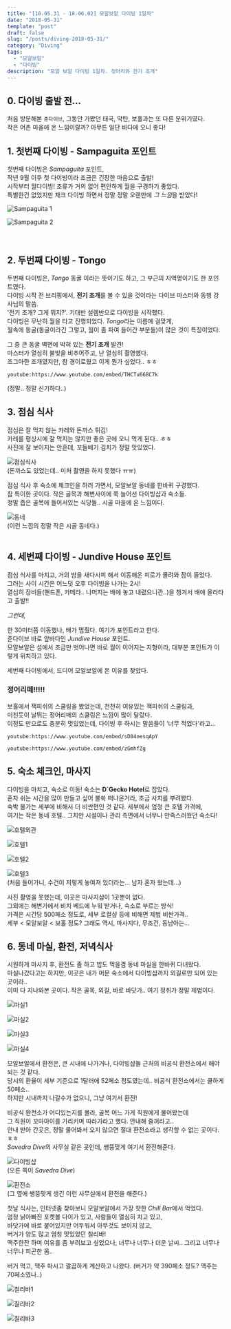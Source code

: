```yaml
---
title: "[18.05.31 - 18.06.02] 모알보알 다이빙 1일차"
date: "2018-05-31"
template: "post"
draft: false
slug: "/posts/diving-2018-05-31/"
category: "Diving"
tags:
  - "모알보알"
  - "다이빙"
description: "모알 보알 다이빙 1일차. 정어리와 전기 조개"
---
```


## 0. 다이빙 출발 전...

처음 방문해본 `준다이브`, 그동안 가봤던 태국, 막탄, 보홀과는 또 다른 분위기였다.  
작은 어촌 마을에 온 느낌이랄까? 아무튼 일단 바다에 오니 좋다!  
    
  
## 1. 첫번째 다이빙 - Sampaguita 포인트

첫번째 다이빙은 *Sampaguita* 포인트,  
작년 9월 이후 첫 다이빙이라 조금은 긴장한 마음으로 출발!  
시작부터 월다이빙! 조류가 거의 없어 편안하게 월을 구경하기 좋았다.  
특별한건 없었지만 체크 다이빙 하면서 정말 정말 오랜만에 *그 느낌*을 받았다!

![Sampaguita 1](https://lh3.googleusercontent.com/6AGoVy0ALQ1ol2R4idNl0BwmFUU1R8CfsUT2GmBcD8lpLTH5TlqT9HNGXWnWi442drfGzI7zVGBg0Ejrsk91_CKbIKrvMtWpk0SChMf7zjgS0adXiCur-hcCm_OBMoUlle3Eiu14WzfXoQxPsixwLLlE0Di0F_jXgNvUaoSCUzK_TKYNOkPcHC4meEmYsVmvqu7TulCPf7ZZD2n-0wtG797m622JkeqP9-10k7z8GRFF4MGVKbga3-m9fyLlgZd23aTDrm0ujZfwN6cIHGjCuPC0MsuS--tCVBGNPgYKaB2DYoaSVe5-lVl-P-9_D-JOWddDqLxXk-VXgW9WUlK36FQlK5ZEVj7tOQ0AIA2NU1V_bDZqN8rIbETaUny6DiBLl1Age7uz3Kl_MUS_wKgPD4VJvLu_BxadXiVHPfrSSEs4TZzQQ7ZWhM_1WZNu72lvE0XOywMilaf707bqnC3cvjw03D_rbw3YTgNiJIA1Xzy0phjzBITmjIK5VsGj2cKKTskizTurXVpZDxKkHoYIbJDqwbvDaUCX0LwbGkmuDqE3NtPr81PfhgDjeZ2RbaM3Tr-vRfRppyuWFwA9vch28D6WCI88-A3PK3n5GAWQU9eTmlezUYSFsogiycQov1c8xgvNogSsbb7KDrkGANCNatH6Q83ef1FV=w600-h400-no)

![Sampaguita 2](https://lh3.googleusercontent.com/OyI-qyzAG2moaDwj610MH3H0YXbKAO0S9NAgbteKFDgC7dVWFSFGDOd33Zh2oj24FaMTQ3k1CU6Q4DBPQMsK8vKJJYkqBbx22ddUB-GFdGws232W7ZwNYP3Lh6KN3PeSEbalm-CMphW1JIJW5ikZBZTm_pIAbs84W32qw9yhEWUE8JX711o3eZz0zXaVTa_y2S-KInKE1ZDpXOddKOAr98fC7zlR0QBYM6Wx1I0x9hCiffV_4Jrt3Pr0DuYYDPsvLutJ805oispueuE-gdOd9GDodp-49YSU61MgLcwlSnIiGYMEXz72baJlH32d25DeF6yc_T_Nfw-fmBGtCOREOa1ye8Y7PDtB2n2RJNfPfo5Ma2mXtsMPJ0mJQgUtdi1RN1kqMmgHey5OHlItVQ_NzzupoYo52Lc3eP22Y1P_LdzqzXYuGrNOe_hUS-P-F38TTqG2mP0QY4mbImjoYw6PlquiFVolYrCpacXqXkUcIhmdSaCgoC_WsSChovcFkIIn7DibNuBM6XzWT1OBFuI1x95RXjKZrDlag9dugCPQF2AHmoBH7r3kyHbLvw1QJ7tXohZqlGlFxOXZ_-koxdk9aban1rkzC_wchCs-73x6pfdcy4Hpi7IcbMYXiAqv7vTg9Wg8NzX6NN7G6LDvje8lljvo6aBlHH7E=w600-h400-no)  
<br />
<br /> 
  

  
## 2. 두번째 다이빙 - Tongo

두번째 다이빙은, *Tongo* 동굴 이라는 뜻이기도 하고, 그 부근의 지역명이기도 한 포인트였다.  
다이빙 시작 전 브리핑에서, **전기 조개**를 볼 수 있을 것이라는 다이브 마스터와 동행 강사님의 말씀.  
'전기 조개? 그게 뭐지?'. 기대반 설렘반으로 다이빙을 시작했다.  
다이빙은 무난히 월을 타고 진행되었다. *Tongo*라는 이름에 걸맞게,  
월속에 동굴(동굴이라긴 그렇고, 월이 좀 파여 들어간 부분들)이 많은 것이 특징이었다.  
  
그 중 큰 동굴 벽면에 박혀 있는 **전기 조개** 발견!  
마스터가 열심히 불빛을 비추어주고, 난 열심히 촬영했다.  
조그마한 조개였지만, 참 경이로웠고 이게 뭔가 싶었다.. ㅎㅎ

`youtube:https://www.youtube.com/embed/THCTu668C7k`

(정말.. 정말 신기하다..)

## 3. 점심 식사

점심은 잘 먹지 않는 카레와 돈까스 튀김!  
카레를 평상시에 잘 먹지는 않지만 좋은 곳에 오니 먹게 된다.. ㅎㅎ  
사진에 잘 보이지는 안흔데, 꼬들배기 김치가 정말 맛있었다.

![점심식사](https://lh3.googleusercontent.com/7j8lUUAuvBVf0Fc2dbB0v8M-ADuH7VcAXXjPFfrFaCtATnJWlH3XqKBLmLV1Wkm_PsYIXIt4gQN-gs7FXSpOp-w1GEUM3cxjNXAFiqbYhFXXDXjgDLUvMJmPksJuV5CPgPMBFfk-C3UZYF5lxQQnrqWabcdtVHhbl2F_9CPTP7l1aZGqClhn2VCMHEVTFf0iqO9KouICqmifkHWuFIPgZDpG_BxBW5gjU18JQxznP6_ifVXMFVpDetKLPLS44PPZTehStIVhY2Ktxxpgos3aF_-92qxOxQqM7sDWFuSrLKXMKFQI5wZxG_ggdZQLEymz0JIqTkeu5lJ2lYLTcJrpJ65pDsuGAm-t3BCffYYzucbOFslzc7Snckq21VySuGNBtpitHFDgLh8o-_bY19Jc3okup_3Pe-vV-3tsnKdfLc_qgbc0KwZUECUT42SO3_dnIvI7VRrOY_EPhW_A_MEz5NiwPTO9o9dp7cF2HM-3sZCID-xfa-DKC-KPQOxiomm6pOVTRfgY1T3pPHX3PXR4W5uUooOKD1eeVqVWtFgiRqQ4IvyqsKeXD4HtdzBegC8fT1ud20pwnHsaTS-lJv6XsOYue52sllDeumfv4QZMWbzXsONEhMw0aT1C4UxKJ4PJRxSag1aK4F9oMiLYZxkDm0LqGl5j_A3h=w600-h450-no)  
(돈까스도 있었는데.. 미처 촬영을 하지 못했다 ㅠㅠ)

점심 식사 후 숙소에 체크인을 하러 가면서, 모알보알 동네를 한바퀴 구경했다.  
참 특이한 곳이다. 작은 골목과 해변사이에 쭉 늘어선 다이빙샵과 숙소들.  
정말 좁은 골목에 들어서있는 식당들.. 시골 마을에 온 느낌이다.  

![동네](https://lh3.googleusercontent.com/-Io70DlP2qSHFlgfJWCjclND_1YLR4oaY5GC17chv4UM1xT3f0HcDkS8fCVPmAUGrjZbQI5DjNRut7i1hv8TC9XqBr2-AIRZzB9yyi0S9tBdgGkXTDvGK4qxsoHAOVjoTYGBkoon9JFqKXS9K_zReDsu7E6a2aupJiTW76r4Eq5j7wXE2ck1Uoo0nrOneaTygrVEZJJGQBpAR8f69IAuIfw9uKE7E5n86MWPoK5h0_r_mdXz-WdCMT5Fotg6x88RrT8iqfusVpPYI4cDGxm-HQOv6_JxCeRpf-mtuKCmU_h0z0Vf19PtzB-ASDj6gJz3ehqqKYzh-BNJjLxw5bY7gHbcCs6qwRFksaOOvz-rZfgt8RSB8Ysqm9UJlRovnIdWFlmMzPhyIL-8Y8DvLRVv2Gi9ULOFoMGOyDyNI3eqY64pi4RTi6Jj35sNJIKO7KHK3nrifcMDSzevN-Px3KZ46XX2Rk1ey_rgOKr_jyOqLxg7S_xpdWvD17T7nVscqtomcgSopSdaHk_Q6o0gpiEMy7AKEOQPiPRTMR0akjrsAkXWRI4cp7VfxToV2WLU_4bkV0mM4WtNk97Sz_OpxPmO8S_axotGucUrT1mmoDH85MGIz3GaLwfQBg4LH49TvZdN2-_7fgQGZhY_-8ruOnQyO1JcN3t9AXUh=w600-h450-no)  
(이런 느낌의 정말 작은 시골 동네다.)
<br /> 
<br /> 

## 4. 세번째 다이빙 - Jundive House 포인트
점심 식사를 마치고, 거의 밤을 새다시피 해서 이동해온 피로가 몰려와 잠이 들었다.  
그러는 사이 시간은 어느덧 오후 다이빙을 나가는 2시!  
열심히 장비들(핸드폰, 카메라.. 나머지는 배에 놓고 내렸으니깐..)을 챙겨서 배애 올라타고 출발!!  

*그런데,*  

한 30미터쯤 이동했나, 배가 멈췄다. 여기가 포인트라고 한다.  
준다이브 바로 앞바다인 *Jundive House* 포인트.  
모알보알은 섬에서 조금만 벗어나면 바로 월이 이어지는 지형이라, 대부분 포인트가 이렇게 위치하고 있다.  

세번째 다이빙에서, 드디어 모알보알에 온 이유를 찾았다.  
### 정어리떼!!!!!  
보홀에서 잭피쉬의 스쿨링을 봤었는데, 천천히 여유있는 잭피쉬의 스쿨링과,  
미친듯이 날뛰는 정어리떼의 스쿨링은 느낌이 많이 달랐다.  
이정도 만으로도 충분히 멋있었는데, 다이빙 후 하시는 말씀들이 '너무 적었다'라고...

`youtube:https://www.youtube.com/embed/sD84oesqApY`

`youtube:https://www.youtube.com/embed/zGmhfZg`

  
## 5. 숙소 체크인, 마사지

다이빙을 마치고, 숙소로 이동! 숙소는 **D´Gecko Hotel**로 잡았다.     
혼자 쉬는 시간을 많이 만들고 싶어 불쑥 떠나온거라, 조금 사치를 부려봤다.    
숙박 물가는 세부에 비해서 더 비싼편인 것 같다. 세부에서 엄청 큰 호텔 가격에,       
여기는 작은 동네 호텔.. 그치만 시설이나 관리 측면에서 너무나 만족스러웠던 숙소다!       

![호텔외관](https://lh3.googleusercontent.com/zdIzBn3Q6KGegKsdRJBiUV0zQ7ejk6f3CcZ55tyioV7YwkmuIobxkvGt4xCcNno9O0RCeXOZr2eZH_tqRte1sEd8gWbwQsqmvF_fu2-XY0L3r7ew3TKo1wfpBndTzNavV2D77iKlf4yGZON-T1NmygtHjKJVtMzwMJBzfRHbPNYY7eGNqh8_hqLgqj1mr1Uo5tRQKF56nak5wJ-bt3S0b8up50yTofLLIi1RWTqXGBasqyThT31z7BuJ36BHJ4Gefk-eFoW4Fnr9T-920Nrz3kJvKA0jInECxQE6PoeHdM8Q5zxk_uF4NpzaWK-kqdxe1KbeBApQRenHf8kkN3OEuybWK96K3wEfaLGHTmv5Be4Z8V5zkgnMwdIKPJlG62a2WWqWCrNy5PlhBRlzwoCqcNkv0Ecfva_35_QXHa7GBUfF15km4adQZdCnQOhwOrXkABCvAXhF1_vN4Ng_xSHyq8A9W3T1PMun9ZpacAmLe_AbbfmwhOkPYhg1L5w22IXc3vfSVfqgOq7BKbeEkrrELlvuA_hhfFkHMCZwBrsYf9mDAP91WTpj29H3j_VgNnARfmtpmTC0riLTG_gTnNa5SBCPhpXmK3LkmrjETX6RjeHtf-eVsV4eF5GWNGA7AJYQ2Z6-BadUlOYHh8mHTqF0A2pS8ubFgxRt=w600-h338-no)

![호텔1](https://lh3.googleusercontent.com/PUzgK-NYu6IOFXYHc5JjS0uIbjwiqX0myfVuCZEURsjYRn4DzmPmyJNX0xxbEnZpPLoKTiYVOPg-UAKt0bbQqI3-Tj2eIf9bosVB0Raus58UK8ntfdsnJR1zwRKqJWNsNvZwPC3Wkr5A5RW2F4MFbimzZ9BZNS4H19mhSnFcpVWys7L9vEBDACqTuekOD1QaEOY8EBXHn6LtiCDZhBP7fhE6rZwiOrQMgD7Xavmirpy4MawEvUrVJTrl16m-T93mAq7E87avW7CLLZqnnwZNRkibeTb_g_kU5Q-XK8eiTdMPMO-RxDsRH5oQGanMQdMpO89nJUH6g1RzJUnPxe7EtEI96BbSzwyzsbmgBxtR6FIX5NVLrzeah-6D7MK3Ne9OuDdFy7gCwG6aMiHPRjxxo8jFmSbEYAdvowGauYJ84Ar_5wwEY1sPZQkLw1ShsH_rn6YRgodLZSQUwfOVbwLgxaf1hcAsTOkwdeSoPGg95SKJEItAC7aG3PQGyy1ZB7B7MEKDM08kk33kNDcs2x8brrfs4BW4x7_qXbrX-CcyxkSilc6oJCrPiWQSPwnBCoTQcT-BbYDfIuKCOV3Ca-DwdBx86Cwe5tZmBIAKiO7cD0tRHsD37Qv2u7290GMxJcNm9vbQG4cxVmVTE8shFNj-kW6319Es_1Fl=w600-h338-no)

![호텔2](https://lh3.googleusercontent.com/MPrv4V5Qp65b8ZWOUdHsYfwK7Onga4GWLdzvd2m_pixyknb1RxGXDL8wlbsB7J2yGd4yPwQkbpx_ZaaWMRfCRGMfzBK8i06J7o2rLalAxkaB1cKOfFctEM_vtLtEfIj4rE2rmcSivEVyGO_F9gXEfoPjOSTuBYaVZSi-S2fedrEU-GnRwA29q1jjoNKnhwEXiydJ6n3_fW3GSp8xD92n1FDKoxCyNzcW4ryufPyf4SxNWKpW75jGZEyNaXWFiB_sLNycJu3BEwLWeCh9aYIdZJsEwsBNmZspo6bPnCexOtVSuAEu1AH68QWSlqOBxGPhN_SZY8BQY5LaHUPlqhl6ZPOrH7xPef3CS9y31Eq3aqlxkkZoSF-fEKMbWAHAEhG1d7nxnq_CBG1xFwXl_IofBEwJDT4PETTt78NmiaDZnb4knEmtj-4vRRrj081iN9stKjpf1u1Gf6GkTVRVRlfPJau0vk3UJRQjizE9qsyeqKQUEpDjVYulcCEqWa04senfeFxZErh2OUfZsfALSngoUj_9q3iUbyZwayDKPnCGz-vKeJDjqwn1T1rpafhOKK9EJvID_mRDPfn7UT7dftY6FcFCNdfM62_kd9KIUTNDHIwLi3gDXRy49TBDfa6iUUOFZstR7q1jpapWsLGaswjqVFLV2UGkxiE_=w600-h338-no)  

![호텔3](https://lh3.googleusercontent.com/zQLCf9nGx38acmMQIk2JOgtxneQ0Xht-1G2PmSXN4pSNCHWW34tADRlxqhND76Jkve9OWQqrIfcaOF6KWAJEWH3jloEPey00W_SXLqbmdf22rdxYo9-GBh6t9ejJk5-BabRlAc0tB79AK6lBCvupXGVfPWIiMwcqApgBozXDg7F2lc3uIU8fNbGhKyRwTwlK_joKZYQyNIrTWsFPmnX_-P0rl8LSUt0cljjQD74qsf4Cx_3B4RO5S_pStjW6wcQZEzMB6BQH2kl6rNaNOAA6kW1HghRPdnAsbK6KPk31bzjc5YlR-JrZ4_f9uSZIDohhUYWHbW41tHfyfB2RlrFovYhh5SBxuqiHwE0jYg7OAM-lGXYYZqzjC8YHbzpk7hj6SVnFs0G-cszDWIOvTtZfPtfgWk4L1LhnGACDP7eCBQpExxi3ec8Mepq1VX3MkLHcNvAgGWud7qDniiZYvcekwfu6mJ28ENKZVepdkeqysZiV_ghFMrjtg6EzQG4yGfPH2ipHOP4FEB8Pq-EzDpUGtM0SbBpTJSF20BPsxvvSbsWXOIw2hcyNXqkAwBgizkkGGVeqDu2bMSjbpfI_xvHPK9ju4cgvK5r6gRDNGiHT2_RSdJ0bLj_i7RKorNIHACZxVLWNYdBTfJodAWGmIPXRpyhXCirrrtDX=w600-h338-no)  
(처음 들어가니, 수건이 저렇게 놓여져 있더라는... 남자 혼자 왔는데...)


사진 촬영을 못했는데, 이곳은 마사지샵이 1곳뿐이 없다.   
그외에는 해변가에서 비치 베드에 누워 받거나, 숙소로 부르는 방식!   
가격은 시간당 500페소 정도로, 세부 로컬샵 등에 비해면 제법 비싼가격..  
세부 < 모알보알 < 보홀 정도? 그래도 역시, 마사지다, 무조건, 동남아는...

## 6. 동네 마실, 환전, 저녁식사

시원하게 마사지 후, 환전도 좀 하고 밥도 먹을겸 동네 마실을 한바퀴 다녀왔다.   
마실나갔다고는 하지만, 이곳은 내가 머문 숙소에서 다이빙샵까지 외길로만 되어 있는 곳이라..     
이미 다 지나와본 곳이다. 작은 골목, 외길, 바로 바닷가.. 여기 정취가 정말 제법이다.    

![마실1](https://lh3.googleusercontent.com/bkB8tiU99E5JJeNAlgGK7-Ka-zCCzTaEfVkbBgUTsqYoOTNFYWd2DaYdKO01dv0TtCKY2w6jt4tzU1Cr_NFGg4fyheSALeXVAjwXQs0p7fLl-VY5Wk5ApGfQYMXmwGvZxZDnsaJtWwTLO_YDcZEBQNuIhCUsg-CZCEl2tkMxhttODLCkzunyYmDr8kUb3gEZkYrDoZpZki36Nxg4ERurfVUZHm2Oecju3wi_AqU97gWfgwvgF6sEQ_TGSz3thONvGlfOHTm0r3WVGdtoSsbBgsm-8Y0PWW3GEtduf9NBEuvVoD3_xofWZLF5pLA7GCdUV6s1yV3uJ__cvU7AJ104fkkFts5oXHa2DIAcGIUZe-yV1reh7l92ttN1AhSKa3Y2a6iBM-Yceu4BbFXVtOObogQIyuZJ_9r_86CXK2sbTOyp9dq_0ouxVzdpY9ZXaYxc4yq-jtYq_bIG6EB025AX0V_mK4bicZ49kY6mwW78ca13hich7TnVBtFbsAspt0ciKHS9_Q0bXCY1GTB0b6XZZea1Wh3_XttJJJxoo6acSWnnLVxVsDcJzlWD7zZwKte5x7BpYOVcL_MAQ45RcJv8X5THC6FUTLuFD8Tlw2KgH8m18QoMsdnE6o4o7AOxgH64fBJZ7zalmEn4epOd_w4wmIQKTJ7BmHGv=w600-h338-no)

![마실2](https://lh3.googleusercontent.com/wj7PX4FUOjE1p9fOcFBouTbPJpOwt8xwH8xY2RSBE0q0NNLAUANB-pfNyYEU8eK_qgA5kSK4q9l5cUPeEmW0egzy8HFV3-Wg3mX-Q8xpCScHgl_kYqcKb3ue1rDqjOf-U29WI6m0UizxQSWWWOtvPbOcUjvgwQcJb0Rve37t6Qj6Dm1gRWcHixiKKCI1JXIs_zCwWxXyRXaA3S0w26X26vQwsojo8e9THTXwn7Dv7F__Bfc8ia21IdTToiCGSgbClvc16ypz5RejOt2pmebr7h7R0B9yOJLBYwsYyurahdgIymASu68bPz4H-WTYifKj0E0g72fPmgOB2ZkPMlXyjTSQ2ObLYH10dCKF4pe7oakvtAqGOHrQ__9sCQvEYZXoqvyWrft5zgf2Y1CTwpQGuT5l-ruGVIuR24-dcfc1eX_EcJse_AmOSWg1E4RbeQcrpt8DZKj9takJP8xH3ZTXv0PLRVT0m4cR3_R3o6AZ7WJIYrG89nFBommREpzZlELesmzFYyojxSp8siUefVuPSFvIuJRdm5ZiyIREC8mbiD52fSuL07IoX_ycHF6Ownv2gynZjAwJYT7lp1BloRS2g_j9LcTHqqDUeHlnwfmRAgX-xGIT65Y050BvSkxKWFjxWuKjK0Rs5waKawFP12M1xbJjy1LVwNSf=w600-h338-no)

![마실3](https://lh3.googleusercontent.com/TgD64wS_k43Bg87vgYQv1FyGYVb3n-Qy4Rw8Eq5RgqzxPLu_qOG_mQP56uN3vzAXHua9PlLielXVEzJGtxoN7yGu66zqOk-mqqz4fzdwkSDpX_v2aMYCk39vF1B9bJLriXPSAkp0nLN3KZAhcjgLihA9M0k9gBPsAMHWbDeQ6BHeuQzZkWRmjBFF5F5XFkU2R1rqrbxTA-9MoM6wFmM3FILjq2f6RPE4YnN98p25rTiErxkgwhZfyKJTCXltiHYqwWjsVFjk4w8KAv5LtPasL7O64-qxvCCAjBafS0Z9rdWyYRmfxEOMIo_2ZsdvagaiQfsUF-P8cXVD218OnY9k_QLEfxA7P57d1eNw1sho5NeEuolISwy4nQQaSzeWMV5XHy9OXjUumdDbRWxbS__yNgZ3s7VkSSEqmL0EC245yZW9uSWTzrJNnR3k0jCsxIhocmstHNKcWT15Va4hlzp9LP5cTsh0J8KHjr5vl6FXPH09_PaPXMi9DyK5XgwWGv4Gd6wtsNPdlhKZm6Fcvm2u3TO7zUqwDiPPBg50wcSl25Lu98cuVhWYAsQ7h69_IZP3v16C9TjoHrWDMzGR1UcCxSe4TWNQR9C84aKmLoiY3qMW6qWGsqVvCi-FFHTPBPcAoS2q1icZhRsd6gmko4fBBO0O3bkwpkt7=w600-h338-no)

![마실4](https://lh3.googleusercontent.com/afqtIGrfAbRuiDXGBHPiBndWbcqrgnKhr2bjJS8Vg2FT22h6w3BC-Egcaxjq8JZQXXkdkLqXgpS1-Pe402JGiQi9m_t616YN5NbPo0sw75hxiflh24jlcwYs7o-S1UA0azZbbKk-0jH-hcW6BlQqBvXiHbCtBJ1MnBmt-lLpiQ6DOJlzTLSc31DFgah9ly6tJFqEEFUu7zNiPdNxsVEL5WOsli-y4Ok0rNJZlKDrDxnA9OogzA66p_DIt8SK9R2hqvUB1LJsVf1KCFENjBhTrKVBG_3A-jR-kfTzW2vjEBUCKpvbVfJF4I5TAKABVt1WwPXM3Jhct09cT_13IZIQx-vszTLGND94_FnLwxa2Lwvm4LCnR-s7zbCCwYrf6C3qMPW88bDU7x1IKan1q5Gqxy4IaSzGwoUrXRcHek7-shDx2knu9umQBZZS7E7aQ79v1K0s_8CI9m_k88XsrzKlzlZndmJJTQsLjOEbeRCQ4qlApXOpCsNf6YTkS9MWOlOzYJaJTNi9WMlukFWWCLtHctAJXBUxCeusUnCHCev820AXnZgPu2cISCy0zQJcwS9gx7FFrCMWm5LSUjw5Lq8P_bfRyibfevcKj6_0QjNS66Cl_-4mrN55d6lPc4HH8xDRQ5K0pDPGHJJO37F2GSMCkGC4urPRrlzL=w600-h338-no)


모알보알에서 환전은, 큰 시내에 나가거나, 다이빙샵들 근처의 비공식 환전소에서 해야되는 것 같다.   
당시의 환율이 세부 기준으로 1달러에 52페소 정도였는데.. 비공식 환전소에서는 쿨하게 50페소..   
하지만 시내까지 나갈수가 없으니, 그냥 여기서 환전!     

비공식 환전소가 어디있는지를 몰라, 골목 어느 가게 직원에게 물어봤는데     
그 직원이 꼬마아이를 가리키며 따라가라고 했다. 안내해 줄꺼라고..    
안내 받아 간곳은, 정말 물어봐서 오지 않으면 절대 환전소라고 생각할 수 없는 곳이다. ㅎㅎ    
*Savedra Dive*의 사무실 같은 곳인데, 쌩뚱맞게 여기서 환전해준다.  

![다이빙샵](https://lh3.googleusercontent.com/UNGCiJu2EGvYEgmPXW5e_iIVPrKP5SWADjYaOdRmcZrN4yR8UVoG7tcbftk27BBtwDyFk1ipS9mnN8pm2omLwFZNEUSHByUlWlx6gKNejlXk1ylp1x6taG9CNH2TJxGu_0tWYCu1UfeNpIkNWSod-uHdsm53QJl4ueI6zPTRdJJ3V99KKGdZJzXL6vNrlEhq4O_oL6isO-LhZGNw7v56hemC8HNU6BdqCVSZRrwZlJAW4zeZ85wcySyooHD6bp1uzoNzYmpGFehA8JLr94vu5if3ET_wbFyOkVIB2iVVLix5ekl-9hl_NMfjOY5okVcZTThU13MpKYsvSGRt36DUcvKa4zBwoexuuBATJX1MiXmpnIF2mxDV2DAzUPInHZYez7-cpoCb3JQwfpj8lCdeqaqR7JuiiqpFhL-g_nRjrVqZ-sVDokBibXQhX23dUzu60f-YenBDT-kOESCuQxzVuIXn1galM46va6L_3oPGQ3DoFzdttgAEU6TfgKmvRm7crtV5P1HkA6xLwrdhL_gjqUOb53IicWBdFaQzLc0F3n3Acq82TK8k70Vp5zvL9h1_uIdodN_rm8CYaRTwaeLz42_Nw3QWxIOtdBZhJUXKK1tWa4Yx-3PKp78iv2wjld2-Kkv7ELau4SERNHTJaCH0CuJrJ6eV5uuS=w600-h338-no)  
(오른 쪽이 *Savedra Dive*)

![환전소](https://lh3.googleusercontent.com/VFshTuE6BhGZWi6LLyRqerm1Z3Fd8rWuuCCNHXfXPXBLnddllBIvlbtfnBtlTR27A39bddcoxtqV7MZQJ7xPT9sraT_uBGUhtT3uAventykW67axWNy2V-KqAEr0qAuOqUR_CnWZKtn0Gg4PPsK2dDjL4D8k23rRQpvRVOZvDfLPsCV-wEVgruunWZkvkOufAawwtg8EicOy1oQso3UudJ_7N4MraZyilP76D55HbUplwn-GbETCFoOyCzXwnyuxn_22r4lwbHsHERDmxh0TX0HJbHgwyflL-QqL3mhzyvJZitI7Q8lUqaPRBBnqjpL23zW8ZItW5GqoRlgZc_mkLVmNo0sA1q7V96RoyhRb68yp3fS4ViAs5tvUH4VYatQMdgC5lKJTzTegAEkrplk2lm1fLbOIs8mgKqN6iNl6-vNnD0A3xk4VKCKQWvhKG0jVYbX8JtqSwzEkX42vpQ4qAFnaB-LHfQn-rg1FmaRTW_4cjxsaxo-9zCM_Q4wxRE_qsjjK2HhNcOrCP5bN-VoEr0r9jj5eP_D010-RpTBzBeIzON_knLQ9fwsekyoXxsltXgJZNjN9UXf3953wgZ4iicZ7Mh3Rb9w-Iq6axbOxnZpfTCgvyUYa2myFAefqC-I8YjHY6dGTRHIKXhM6KvwUkDFSMw6e0TZG=w600-h338-no)  
(그 옆에 쌩뚱맞게 생긴 이런 사무실에서 환전을 해준다.)


첫날 식사는, 인터넷좀 찾아보니 모알보알에서 가장 핫한 *Chill Bar*에서 먹었다.  
엄청 낡아빠진 포켓볼 다이가 있고, 사람들이 열심히 치고 있고,  
바닷가에 바로 붙어있지만 어두워서 아무것도 보이지 않고,  
버거가 양도 많고 엄청 맛있었던 칠리바!  
맥주한잔 하며 여유를 좀 부려보고 싶었으나, 너무나 너무나 더운 날씨.. 그리고 너무나 너무나 피곤한 몸..  
  
버거 먹고, 맥주 마시고 깔끔하게 계산하고 나왔다. (버거가 약 390페소 정도? 맥주는 70페소였나..)

![칠리바1](https://lh3.googleusercontent.com/M5Na65-7gYd0EY847wAe9K5ZwrlN8cyURSQ2ZFTbK9TrD8UryNFv9v1cNcdLgG3zmUNhZvICKUJ5f7LrTJYW8U7ajdHBqmRj1C1PzTVCeKSfqH321C0tyyI6z5_6MW172L3Q-s80CKxZvb2a_IQQGIOLDuGpAtW5TmTzCmricvH6rsjrwHhF82aLX1Fgk52Oy1E3OzIOP0efVFustnNtsBxsPrF86TCxJpT7n392Yep_alSx95t4dDk5MdjlxtsSZklUqhsanonRthOyO644joLflcxy1b3zguxgwpo8V1QvXPeixJYclcTJTyb_oN5-SvcqHwYqfrNE0dexdxckUEaD1OmmXMALvDGeL85BKn2D63D6xhH_2cqGP988kulzfGhe-6pLFquCTS8nGVFBmYoKJd-lSFrftCjJzlE_p5qRPRDtm7_r_eVJanEfpBdHNjGhI4rtebaE8GS0cUSzr6wwvAvwbD4nSJP6HvheTir8jfz5zcuCERIXRELBeZ_Ew5LVRDRw5RqE3ifWy9k9g1NGkSdssvkGy8b4xzw_orDooPzS5VCC0Ayzne_WSmwKwqVR2Hicnq6aaenRg57lTAV1lYmOJwkNFCL2P3VmSy3xk5Uef00sBRygJewrd8xIZ3Dzqc-gIFlvX3nYV9QVUIkHX4rU3ZpV=w600-h338-no)

![칠리바2](https://lh3.googleusercontent.com/67kNmUm-5pFVUKtyXHdRXSBJ2EQHrp9hekYE3CA7wO2kpVH8wXLQ8Zv2tBCz2YuVBAN_Gen5vggyK9VJh5toC67ppmA7rlkANaWfdvMkjulrijCnKQSSTrU31k6tROwkIASRraelTUflGemMrhE-fvqhFmlIOYnQmERRdQtxdvgVaXH6Z-yMhTeReMaBV0OWlVBRWIfvjm609wSHopu9CQ_EOOef7qB-8Qxd_nNgQbx1xdJ8hYeuNP-UhezM6GjR1RrgSQtElwjdDEf5MUyJpeRwyN5d54tcy9ESmrTIf87ftCP_LzixkP32Ro9ft4LMjDn2YTwuqObboOYz5wtu_85WCmWlOl5_GxaQlpSBMjUe1l-TAwEMdZmZ1nn3sSLmbxOzwfGEt16jcxZHk_1Ty5bQhdQtlPfCSlcMRdsNhV0fuUTe8w7GduEywXGq5TaycTEHcQ6Nw7P3JGX7GBJ7uzZQPX_uzaK5F3LRJQWDu6VcQsDY6s37BoO1MUofgbuS3j-kiiYUUeqaz3ZEXlmuHDWcH2BYB7fOTMJaP856uhWDpMSEdHIx_gzKk235hee6qsP085XDzTNGZMT8navkRaNXEjp8HpuKI9LqX3LW7AYGs1FCi_diP0YINfbB6Cc59AMSNutLQGTxYKaZIEMLyO0UeFUlkgxu=w600-h338-no)

![칠리바3](https://lh3.googleusercontent.com/6xAIzyKWVAbbvppsmJmj2exRJcUTegyXbxtI5MLHaDh_HibvILIKDyOp-bK7XQlNrF0m3IjvHnOeQ2aZcK2m0gJKjOi7hj_GGKb769jLhzRr-ISfoZJo2jsNk9c058alTkQzqlfYJqsfu85Bx-C5EnxZpohdVYfPh77LCz7GZEfJqQ071-IBDE5tBkriMrdLcO-fmttBo4Pqd6w-X4myym2RmwwTZ3GQVZUxle3ukFpX1qjlEjxqjTrDRA1MRN59EGUGS8Yq0x3De6V2PzpOqytgeAZXcfpE9vCCP0a_Jx4vLXGaQaq7HyScEkKjYNJr-WShLzDHdsgK05ae7mQojpNiRxcrvwSlhDpvwrrr4sW8Rp6KtwLHf53WBIbEGAuvXIKWAny0zGtUWj4ewH6JxZF81YfYLuc5_33ywhpEVAYmAS5-yyWdKYhJre_zzNewVr85KsZgoOLirtRkYxkp2Ydwzjyc_oAf6gXW_skIzUBJ8S0kfUNyBJvvI_X0mBdy3RV1hb49_qkbOJolPoqH-_ergpDLcNPYgCWtCL3P0IbZZDExjeY7BqatGwZmsDOO_2UQyfvcBIL0nyWqzPCEAbZ29KQ-iVdT08v6g-IcEp4gz_kh_wukEmm0FQYn0sf02RkgUWlfvmyaxYOP05g64ZaGw03uoaJv=w600-h450-no)
<br /> <br /> 
